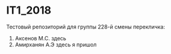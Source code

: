 # IT1_2018
Тестовый репoзиторий для группы 228-й смены
перекличка:
1. Аксенов М.С. здесь
2. Амирханян А.Э здесь
я пришол

















